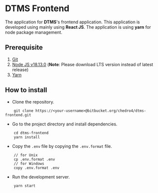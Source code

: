 # DTMS Frontend

The application for **DTMS**'s frontend application. This application is developed using mainly using **React JS**. The application is using **yarn** for node package management.

## Prerequisite

1. [Git](https://git-scm.com/downloads)
2. [Node JS v18.13.0](https://nodejs.org/en/download) (**Note**: Please download LTS version instead of latest release)
3. [Yarn](https://yarnpkg.com/en/docs/install)


## How to install

- Clone the repository.


```
    git clone https://<your-username>@bitbucket.org/chedro4/dtms-frontend.git
```

- Go to the project directory and install dependencies.


```
    cd dtms-frontend
    yarn install
```

- Copy the `.env` file by copying the `.env.format` file.


```
    // for Unix
    cp .env.format .env
    // for Windows
    copy .env.format .env
```

- Run the development server.


```
    yarn start
```